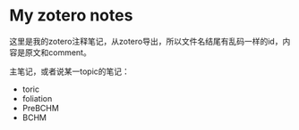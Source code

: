 # My zotero notes
这里是我的zotero注释笔记，从zotero导出，所以文件名结尾有乱码一样的id，内容是原文和comment。

主笔记，或者说某一topic的笔记：
- toric
- foliation
- PreBCHM
- BCHM